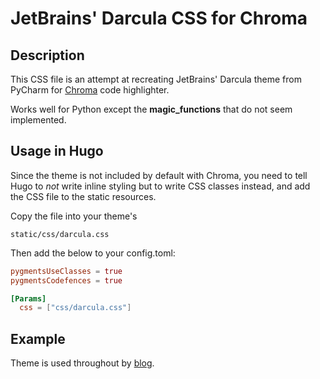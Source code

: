 # JetBrains' Darcula CSS for Chroma

## Description

This CSS file is an attempt at recreating JetBrains' Darcula theme from PyCharm for [Chroma](https://github.com/alecthomas/chroma) code highlighter.

Works well for Python except the __magic_functions__ that do not seem implemented.

## Usage in Hugo

Since the theme is not included by default with Chroma, you need to tell Hugo to _not_ write inline styling but to write CSS classes instead, and add the CSS file to the static resources.

Copy the file into your theme's 

```shell
static/css/darcula.css
```

Then add the below to your config.toml:

```toml
pygmentsUseClasses = true
pygmentsCodefences = true

[Params]
  css = ["css/darcula.css"]
```

## Example

Theme is used throughout by [blog](https://tlouarn.com/blog).
